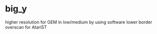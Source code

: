# big_y
higher resolution for GEM in low/medium by using software lower border overscan for AtariST
